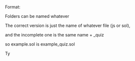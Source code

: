 
Format:

Folders can be named whatever

The correct version is just the name of whatever file (js or sol), 

and the incomplete one is the same name + _quiz

so example.sol is example_quiz.sol


Ty
